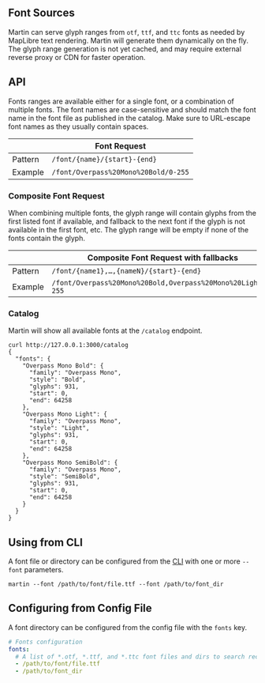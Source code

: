 ## Font Sources

Martin can serve glyph ranges from `otf`, `ttf`, and `ttc` fonts as needed by MapLibre text rendering. Martin will generate them dynamically on the fly.
The glyph range generation is not yet cached, and may require external reverse proxy or CDN for faster operation.

## API
Fonts ranges are available either for a single font, or a combination of multiple fonts. The font names are case-sensitive and should match the font name in the font file as published in the catalog. Make sure to URL-escape font names as they usually contain spaces.

|         | Font Request                         |
|---------|--------------------------------------|
| Pattern | `/font/{name}/{start}-{end}`         |
| Example | `/font/Overpass%20Mono%20Bold/0-255` |


### Composite Font Request

When combining multiple fonts, the glyph range will contain glyphs from the first listed font if available, and fallback to the next font if the glyph is not available in the first font, etc. The glyph range will be empty if none of the fonts contain the glyph.

|         | Composite Font Request with fallbacks                        |
|---------|--------------------------------------------------------------|
| Pattern | `/font/{name1},…,{nameN}/{start}-{end}`                      |
| Example | `/font/Overpass%20Mono%20Bold,Overpass%20Mono%20Light/0-255` |

### Catalog
Martin will show all available fonts at the `/catalog` endpoint.

```shell
curl http://127.0.0.1:3000/catalog
{
  "fonts": {
    "Overpass Mono Bold": {
      "family": "Overpass Mono",
      "style": "Bold",
      "glyphs": 931,
      "start": 0,
      "end": 64258
    },
    "Overpass Mono Light": {
      "family": "Overpass Mono",
      "style": "Light",
      "glyphs": 931,
      "start": 0,
      "end": 64258
    },
    "Overpass Mono SemiBold": {
      "family": "Overpass Mono",
      "style": "SemiBold",
      "glyphs": 931,
      "start": 0,
      "end": 64258
    }
  }
}
```

## Using from CLI

A font file or directory can be configured from the [CLI](run-with-cli) with one or more `--font` parameters.

```shell
martin --font /path/to/font/file.ttf --font /path/to/font_dir
```

## Configuring from Config File

A font directory can be configured from the config file with the `fonts` key.

```yaml
# Fonts configuration
fonts:
  # A list of *.otf, *.ttf, and *.ttc font files and dirs to search recursively.
  - /path/to/font/file.ttf
  - /path/to/font_dir
```
